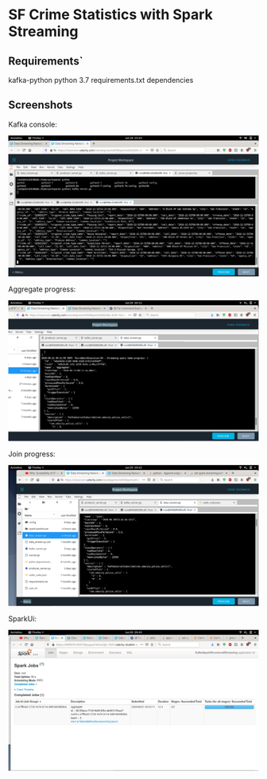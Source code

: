 # SF Crime Statistics with Spark Streaming
## Requirements`

kafka-python
python 3.7
requirements.txt dependencies


## Screenshots

Kafka console:

![kafka console](https://github.com/gaber-/SF-Crime-Statistics-with-Spark-Streaming/blob/master/kafka_console.png)

Aggregate progress:

![aggregate](https://github.com/gaber-/SF-Crime-Statistics-with-Spark-Streaming/blob/master/aggregate.png)

Join progress:

![join](https://github.com/gaber-/SF-Crime-Statistics-with-Spark-Streaming/blob/master/join.png)

SparkUi:

![spark ui](https://github.com/gaber-/SF-Crime-Statistics-with-Spark-Streaming/blob/master/sparkUi.png)

